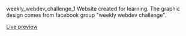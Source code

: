 weekly_webdev_challenge_1
Website created for learning. The graphic design comes from facebook group "weekly webdev challenge".

<a href="https://robertsto.github.io/weekly_webdev_challenge1/">Live preview</a>
